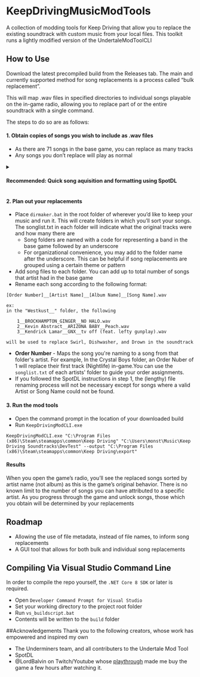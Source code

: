 # KeepDrivingMusicModTools

A collection of modding tools for Keep Driving that allow you to replace the existing soundtrack with custom music from your local files. This toolkit runs a lightly modified version of the UndertaleModToolCLI

## How to Use
Download the latest precompiled build from the Releases tab. The main and currently supported method for song replacements is a process called “bulk replacement”.

This will map .wav files in specified directories to individual songs playable on the in-game radio, allowing you to replace part of or the entire soundtrack with a single command.

The steps to do so are as follows:
  
#### 1. Obtain copies of songs you wish to include as .wav files
- As there are 71 songs in the base game, you can replace as many tracks
- Any songs you don’t replace will play as normal
<Details>
<Summary><h4>Recommended: Quick song aquisition and formatting using SpotDL</h4></Summary>
  
In the next step, you'll find that the .wav files we use must be named a specific way for bulk replacement compatbility. If you plan on aquiring songs using [SpotDL](https://github.com/spotDL/spotify-downloader), I've included a script to automate this process.
  
_Before getting started, please ensure SpotDL is downloaded and working. Then, I strongly recommend that you add SpotDL to your list of PATH programs and set its default file type to .wav_

- Install [Python 3.x](https://www.python.org/downloads/) (if not already present)
- In Command Prompt, run `kdmt-song-formatter.py` with the following command
```
  python kdmt-song-formatter [SONG_DOWNLOAD_LOCATION] [SPOTIFY SONG/PLAYLIST LINK]
  ---
  python kdmt-song-formatter C:\Users\xmarshall39\Music\Keep Driving Soundtracks\FormatterTesting https://open.spotify.com/playlist/6efZ86E292MgcVIUoziP86?si=0cf27a1ff4684c4b
```
</Details>

#### 2. Plan out your replacements
- Place `dirmaker.bat` in the root folder of wherever you’d like to keep your music and run it. This will create folders in which you’ll sort your songs. The songlist.txt in each folder will indicate what the original tracks were and how many there are
  - Song folders are named with a code for representing a band in the base game followed by an underscore
  - For organizational convenience, you may add to the folder name after the underscore. This can be helpful if song replacements are grouped using a certain theme or pattern
- Add song files to each folder. You can add up to total number of songs that artist had in the base game
- Rename each song according to the following format:
    
```
[Order Number]__[Artist Name]__[Album Name]__[Song Name].wav

ex:
in the "Westkust__" folder, the following

    1__BROCKHAMPTON_GINGER__NO HALO.wav
    2__Kevin Abstract__ARIZONA BABY__Peach.wav
    3__Kendrick Lamar__GNX__tv off (feat. lefty gunplay).wav

will be used to replace Swirl, Dishwasher, and Drown in the soundtrack
```
- **Order Number** - Maps the song you're naming to a song from that folder's artist. For example, In the Crystal Boys folder, an Order Nuber of 1 will replace their first track (Nightlife) in-game.You can use the `songlist.txt` of each artists' folder to guide your order assignments.
- If you followed the SpotDL instructions in step 1, the (lengthy) file renaming process will not be necessary except for songs where a valid Artist or Song Name could not be found.

#### 3. Run the mod tools
* Open the command prompt in the location of your downloaded build
* Run `KeepDrivingModCLI.exe`
```batch
KeepDrivingModCLI.exe "C:\Program Files (x86)\Steam\steamapps\common\Keep Driving" "C:\Users\monst\Music\Keep Driving Soundtracks\DevTest" --output "C:\Program Files (x86)\Steam\steamapps\common\Keep Driving\export"
```
#### Results
When you open the game’s radio, you’ll see the replaced songs sorted by artist name (not album) as this is the game’s original behavior. There is no known limit to the number of songs you can have attributed to a specific artist. As you progress through the game and unlock songs, those which you obtain will be determined by your replacements

## Roadmap
* Allowing the use of file metadata, instead of file names, to inform song replacements
* A GUI tool that allows for both bulk and individual song replacements

## Compiling Via Visual Studio Command Line
In order to compile the repo yourself, the `.NET Core 8 SDK` or later is required.

- Open `Developer Command Prompt for Visual Studio`
- Set your working directory to the project root folder
- Run `vs_buildscript.bat`
- Contents will be written to the `build` folder

##Acknowledgements
Thank you to the following creators, whose work has empowered and inspired my own
- The Underminers team, and all contributers to the Undertale Mod Tool
- SpotDL
- @LordBalvin on Twitch/Youtube whose [playthrough](https://www.youtube.com/watch?v=B3oWYbKgb7o) made me buy the game a few hours after watching it.
